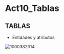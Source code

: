 # Act10_Tablas
## TABLAS
- Entidades y atributos


![1000382314](https://github.com/user-attachments/assets/6cbe67ce-c4e7-4a8d-b866-c07a40cd4edf)

